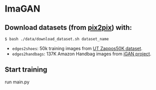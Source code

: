 # ImaGAN

## Download datasets (from [pix2pix](https://github.com/phillipi/pix2pix)) with:

    $ bash ./data/download_dataset.sh dataset_name

- `edges2shoes`: 50k training images from [UT Zappos50K dataset](http://vision.cs.utexas.edu/projects/finegrained/utzap50k/).
- `edges2handbags`: 137K Amazon Handbag images from [iGAN project](https://github.com/junyanz/iGAN).

## Start training

run main.py

